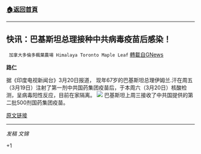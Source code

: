 ###  [:house:返回首頁](https://github.com/ourhimalayas/txt)
---

## 快讯：巴基斯坦总理接种中共病毒疫苗后感染！
` 加拿大多倫多楓葉農場 Himalaya Toronto Maple Leaf` [轉載自GNews](https://gnews.org/zh-hans/995113/)

**路仁**

据《印度电视新闻台》3月20日报道， 现年67岁的巴基斯坦总理伊姆兰.汗在周五（3月19日）注射了第一剂中共国药集团疫苗后，于本周六（3月20日）核酸检测，呈病毒阳性反应，目前在家隔离。
![]()![](https://gnews.org/wp-content/uploads/2021/03/ba-2.jpg)
巴基斯坦上周三接收了中共国提供的第二批500剂国药集团疫苗。

[原文链接](https://www.indiatvnews.com/news/world/imran-khan-covid19-positive-days-after-chinese-vaccine-inoculation-692310)

* * *

*发稿 文锦*

+1
